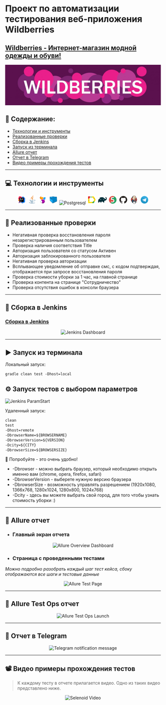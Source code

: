 # Проект по автоматизации тестирования веб-приложения Wildberries
## <a target="_blank" href="https://www.wildberries.ru/">Wildberries - Интернет-магазин модной одежды и обуви!</a>
<p align="center">
<img title="logo" src="images/wb_screen/7d525e472aaac570bb3b45efe6f307c1.jpg">
</p>


## :floppy_disk: Содержание:

- <a href="#computer-технологии-и-инструменты">Технологии и инструменты</a>
- <a href="#notebook_with_decorative_cover-реализованные-проверки">Реализованные проверки</a>
- <a href="#electric_plug-сборка-в-Jenkins">Сборка в Jenkins</a>
- <a href="#arrow_forward-запуск-из-терминала">Запуск из терминала</a>
- <a href="#open_book-allure-отчет">Allure отчет</a>
- <a href="#robot-отчет-в-telegram">Отчет в Telegram</a>
- <a href="#film_projector-видео-примеры-прохождения-тестов">Видео примеры прохождения тестов</a>

***

## :computer: Технологии и инструменты
<p align="center">
<img width="6%" title="IntelliJ IDEA" src="images/logo/Intelij_IDEA.svg">
<img width="6%" title="Java" src="images/logo/Java.svg">
<img width="6%" title="Selenide" src="images/logo/Selenide.svg">
<img width="6%" title="Selenoid" src="images/logo/Selenoid.svg">
<img width="6%" title="Postgresql" src="images/logo/Postgresql_elephant.svg.png">
<img width="6%" title="Allure Report" src="images/logo/Allure_Report.svg">
<img width="6%" title="Gradle" src="images/logo/Gradle.svg">
<img width="6%" title="JUnit5" src="images/logo/JUnit5.svg">
<img width="6%" title="GitHub" src="images/logo/GitHub.svg">
<img width="6%" title="Jenkins" src="images/logo/Jenkins.svg">
<img width="6%" title="Telegram" src="images/logo/Telegram.svg">
</p>

***

## :notebook_with_decorative_cover: Реализованные проверки
- Негативная проверка восстановления пароля незарегистрированным пользователем
- Проверка наличия соответствия Title
- Авторизация пользователя со статусом Активен
- Авторизация заблокированного пользователя
- Негативная проверка авторизации
- Всплывающее уведомление об отправке смс, с кодом подтверждая, отображается при запросе восстановления пароля
- Проверка стоимости уборки за 1 час, на главной странице
- Проверка контента на странице "Сотрудничество"
- Проверка отсутствия ошибок в консоли браузера

***

## :electric_plug: Сборка в Jenkins
### <a target="_blank" href="https://jenkins.autotests.cloud/job/swastest_ui_diplom/">Сборка в Jenkins</a>
<p align="center">
<img title="Jenkins Dashboard" src="images/screenshots/main_jen.png">
</p>  

***

## :arrow_forward: Запуск из терминала
Локальный запуск:
```
gradle clean test -Dhost=local 
```
## :gear: Запуск тестов с выбором параметров
<img title="Jenkins ParamStart" src="images/screenshots/param_jen.png">

Удаленный запуск:
```
clean
test
-Dhost=remote
-DbrowserName=${BROWSERNAME}
-DbrowserVersion=${VERSION}
-Dcity=${CITY}
-DbrowserSize=${BROWSERSIZE}
```
:monocle_face: Попробуйте - это очень удобно!
- -Dbrowser - можно выбрать браузер, который необходимо открыть именно вам
  (chrome,
  opera,
  firefox,
  safari)
- -DbrowserVersion - выберете нужную версию браузера
- -DbrowserSize - возможность управлять разрешением (1920x1080,
  1366x768,
  1280x1024,
  1280x800,
  1024x768)
- -Dcity - здесь вы можете выбрать свой город, для того чтобы узнать стоимость уборки :)

***

## :open_book: Allure отчет
- ### Главный экран отчета
<p align="center">
<img title="Allure Overview Dashboard" src="images/screenshots/allure_main.png">
</p>

- ### Страница с проведенными тестами
*Можно подробно разобрать каждый шаг тест кейса, сбоку отображаются все шаги и тестовые данные*
<p align="center">
<img title="Allure Test Page" src="images/screenshots/allure_steps.png">
</p>

***

## :hammer: Allure Test Ops отчет
<p align="center">
<img title="Allure Test Ops Launch" src="images/screenshots/testOpsLaunch.png">
</p>

***

## :robot: Отчет в Telegram
<p align="center">
<img title="Telegram notification message" src="images/screenshots/tg.png">
</p>

***
## :film_projector: Видео примеры прохождения тестов
> К каждому тесту в отчете прилагается видео. Одно из таких видео представлено ниже.
<p align="center">
  <img title="Selenoid Video" src="images/screenshots/ezgif-3-7fe6118ad8.gif">
</p>


